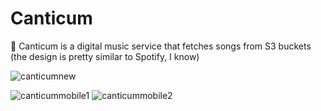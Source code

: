 # Canticum
🎵 Canticum is a digital music service that fetches songs from S3 buckets (the design is pretty similar to Spotify, I know)

![canticumnew](https://user-images.githubusercontent.com/120139042/232475246-c4e39a6b-eec4-40a4-953f-d34232c0e10d.png)

![canticummobile1](https://user-images.githubusercontent.com/120139042/232921354-22c310af-5051-4372-9eeb-e0c7c07de854.png) ![canticummobile2](https://user-images.githubusercontent.com/120139042/232921364-410118bf-645e-4ab1-a0b4-56202a6d6fcc.png)
